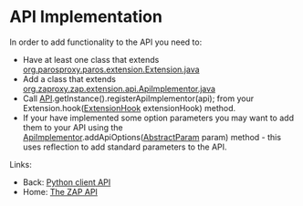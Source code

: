 # API Implementation

In order to add functionality to the API you need to:

  * Have at least one class that extends [org.parosproxy.paros.extension.Extension.java](https://github.com/zaproxy/zaproxy/blob/develop/src/org/parosproxy/paros/extension/Extension.java)
  * Add a class that extends [org.zaproxy.zap.extension.api.ApiImplementor.java](https://github.com/zaproxy/zaproxy/blob/develop/src/org/zaproxy/zap/extension/api/ApiImplementor.java)
  * Call [API](https://github.com/zaproxy/zaproxy/blob/develop/src/org/zaproxy/zap/extension/api/API.java).getInstance().registerApiImplementor(api); from your Extension.hook([ExtensionHook](https://github.com/zaproxy/zaproxy/blob/develop/src/org/parosproxy/paros/extension/ExtensionHook.java) extensionHook) method.
  * If your have implemented some option parameters you may want to add them to your API using the [ApiImplementor](https://github.com/zaproxy/zaproxy/blob/develop/src/org/zaproxy/zap/extension/api/ApiImplementor.java).addApiOptions([AbstractParam](https://github.com/zaproxy/zaproxy/blob/develop/src/org/parosproxy/paros/common/AbstractParam.java) param) method - this uses reflection to add standard parameters to the API.


Links:
  * Back: [Python client API](ApiPython)
  * Home: [The ZAP API](ApiDetails)
